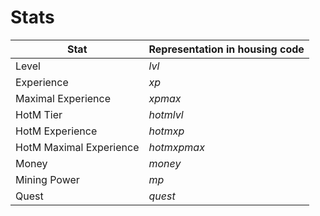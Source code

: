 # Stats

| Stat | Representation in housing code |
|-|-|
| Level | *lvl* |
| Experience | *xp* |
| Maximal Experience | *xpmax* |
| HotM Tier | *hotmlvl* |
| HotM Experience | *hotmxp* |
| HotM Maximal Experience | *hotmxpmax* |
| Money | *money* |
| Mining Power | *mp* |
| Quest | *quest* |
